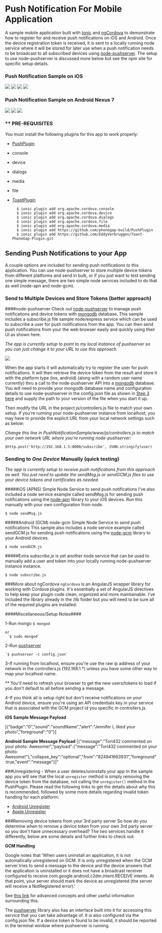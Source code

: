 Push Notification For Mobile Application
============================
A sample mobile application built with [Ionic](http://ionicframework.com) and [ngCordova](http://ngcordova.com/) to demonstrate how to register for and receive push notifications on iOS
and Android. Once the device registration token is received, it is sent to a locally running node service where it will be stored for 
later use when a push notification needs to be broadcast to all subscribed devices using [node-pushserver](https://www.npmjs.org/package/node-pushserver). 
The setup to use node-pushserver is discussed more below but see the npm site for specific setup details. 



### Push Notification Sample on iOS
![](screenshots-blog/IMG_0009.jpg) ![](screenshots-blog/IMG_0012.jpg) ![](screenshots-blog/ios-swipe.png)
![](screenshots-blog/ios-app.png) 


### Push Notification Sample on Android Nexus 7
![](screenshots-blog/android-statusbar-pull.png) ![](android-foreground.png) ![](screenshots-blog/android-app.png) 


### ** PRE-REQUISITES 

You must install the following plugins for this app to work properly:

- [PushPlugin](https://github.com/phonegap-build/PushPlugin)
- console
- device
- dialogs
- media
- file
- [ToastPlugin](https://github.com/EddyVerbruggen/Toast-PhoneGap-Plugin) 


        $ ionic plugin add org.apache.cordova.console
        $ ionic plugin add org.apache.cordova.device
        $ ionic plugin add org.apache.cordova.dialogs    
        $ ionic plugin add org.apache.cordova.file
        $ ionic plugin add org.apache.cordova.media
        $ ionic plugin add https://github.com/phonegap-build/PushPlugin
        $ ionic plugin add https://github.com/EddyVerbruggen/Toast-PhoneGap-Plugin.git



## Sending Push Notifications to your App

A couple options are included for sending push notifications to this application. You can use node-pushserver to store multiple device tokens
from different platforms and send in bulk, or if you just want to test sending one simple message, there are two simple node services included
to do that as well (node-apn and node-gcm). 

### Send to Multiple Devices and Store Tokens (better approach)
####node-pushserver 
Check out [node-pushserver](https://www.npmjs.org/package/node-pushserver) to manage push notifications and device tokens with [mongodb](www.mongodb.org) database. This sample includes a subscribe.js file
sample node/express service which can be used to subscribe a user for push notifications from the app. You can then send push notifications
from your the web browser easily and quickly using their UI as shown here. 

*The app is currently setup to point to my local instance of pushserver so you can just change it to your URL to use this approach.*

![](screenshots-blog/push-server.png) 

When the app starts it will automatically try to register the user for push notifications. It will then retrieve the device token from the result
and store it with the platform type (ios, android) (along with a random user name currently) thru a call to the node-pushserver API 
into a [mongodb](www.mongodb.org) database. You
will need to provide your mongodb database name and configuration details to use node-pushserver in the config.json file as shown in 
[Step 3 here](https://www.npmjs.org/package/node-pushserver) and supply the path to your version of the file when you start it up. 

Then modify the URL in the project js/controllers.js file to match your own 
setup. If you're running your node-pushserver instance from localhost, you may have to provide the explicit URL from your local network settings such as below:  


*Change this line in PushNotificationSample/www/js/controllers.js to match your own network URL where you're running node-pushserver:*
    
    $http.post('http://192.168.1.5:8000/subscribe', JSON.stringify(user)

### Sending to *One Device* Manually (quick testing)

*The app is currently setup to receive push notifications from this approach as well. You just need to update the sendMsg.js or sendGCM.js files
 to use your device tokens and certificates as needed.*

#####iOS (APNS) Simple Node Service to send push notifications
I've also included a node service example called sendMsg.js for sending push notifications using the [node-apn](https://github.com/argon/node-apn)
library to your iOS devices. Run this manually with your own configuration from node.

  `$ node sendMsg.js`
 
#####Android (GCM) node-gcm Simple Node Service to send push notifications
This sample also includes a node service example called sendGCM.js for sending push notifications using the [node-gcm](https://github.com/ToothlessGear/node-gcm)
library to your Android devices. 
  
  `$ node sendGCM.js`

#####Extra
*subscribe.js* is yet another node service that can be used to manually add a user and token into your locally running node-pushserver instance
instance.
  
  `$ node subscribe.js`

###More about ngCordova
`ngCordova` is an AngularJS wrapper library for working with Cordova plugins. It's essentially a set of AngularJS directives
to help keep your plugin code clean, organized and more maintainable. I've included the library already in the /lib folder
but you will need to be sure all of the required plugins are installed:

####Miscellaneous/Setup Notes####

1-Run mongo
    `$ mongod`
    
    or 
     `$ sudo mongod`

2-Run [pushserver](https://www.npmjs.org/package/node-pushserver)

    `$ pushserver -c config.json`
    
3-If running from localhost, ensure you're use the raw ip address of your network in the controllers.js (192.168.1.*) unless you 
have some other way to map your localhost name.

** You'll need to refresh your browser to get the new users/tokens to load if you don't default to all before sending a message.

4-If you think all is setup right but don't receive notifications on your Android device, ensure you're using an API credentials key in your service that is associated with the GCM project id
you specific in controllers.js. 

**iOS Sample Message Payload** 

[{"badge":"0","sound":"soundName","alert":"Jennifer L liked your photo","foreground":"0"}]

**Android Sample Message Payload**
[{"message":"Tori432 commented on your photo: Awesome!","payload":{"message":"Tori432 commented on your photo: Awesome!"},"collapse_key":"optional","from":"824841663931","foreground":true,"event":"message"}]"

###Unregistering - When a user deletes/uninstalls your app
In the sample app you will see that the local `unregister` method is simply removing the device token from the database, not calling the `unregister()`
 method in the PushPlugin. Please read the following links to get the details about why this is recommended, followed by some more details regarding
 invalid token handling for each platform:

- [Android Unregister](http://developer.android.com/google/gcm/adv.html#unreg-why)
- [Apple Unregister](https://developer.apple.com/library/ios/documentation/UIKit/Reference/UIApplication_Class/index.html#//apple_ref/occ/instm/UIApplication/unregisterForRemoteNotifications) 
 
###Removing device tokens from your 3rd party server
So how do you determine when to remove a device token from your own 3rd party server so you don't have unnecessary overhead? The two services
handle it differently, below are some details and further links to check out:

**GCM Handling**

Google notes that 'When users uninstall an application, it is not automatically unregistered on GCM. It is only unregistered when the GCM server tries to send a message to the device and the device answers that the application is uninstalled or it does not have a broadcast receiver configured to receive com.google.android.c2dm.intent.RECEIVE intents. 
At that point, your server should mark the device as unregistered (the server will receive a NotRegistered error).'

See [this link](http://developer.android.com/google/gcm/adv.html) for advanced concepts and other useful information surrounding this. 

The [pushserver](https://www.npmjs.org/package/node-pushserver) library also has an interface built into it for accessing this service 
that you can take advantage of. It is also configured via the config.json file. If a device token is found to be invalid, it should be
reported in the terminal window where pushserver is running. 

